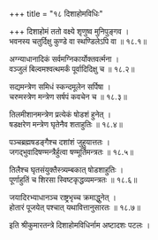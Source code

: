 +++
title = "१८ दिशाहोमविधिः"

+++
दिशाहोमं ततो वक्ष्ये श‍ृणुष्व मुनिपुङ्गव ।  
भवनस्य चतुर्दिक्षु कुण्डे वा स्थण्डिलेऽपि वा ॥ १८.१॥  

अग्न्याधानादिकं सर्वमग्निकार्योक्तवर्त्मना ।  
वञ्जुलं बिल्वमश्वत्थमर्कं पूर्वादिदिक्षु च ॥ १८.२॥  

सद्यमन्त्रेण समिधं स्कन्दमूलेन सर्पिषा ।  
चरुमस्त्रेण मन्त्रेण सर्षपं कवचेन च ॥ १८.३॥  

तिलमीशानमन्त्रेण प्रत्येकं षोडशं हुनेत् ।  
षडक्षरेण मन्त्रेण घृतेनैव शताहुतिः ॥ १८.४॥  

पञ्चब्रह्मषडङ्गैश्च दशांशं जुहुयात्ततः ।  
जगद्भुवादिषण्मन्त्रैर्हुत्वा षण्मूर्तिमन्त्रतः ॥ १८.५॥  

तिलैश्च घृतसंयुक्तैस्त्र्यम्बकात् षोडशाहुतिः ।  
पूर्णाहुतिं च शिरसा स्विष्टकृद्धव्यमन्त्रतः ॥ १८.६॥  

जयादिरभ्याधानञ्च राष्ट्रभृच्च क्रमाद्धुनेत् ।  
होतारं पूजयेत् पश्चात् यथावित्तानुसारतः ॥ १८.७॥  

इति श्रीकुमारतन्त्रे दिशाहोमविधिर्नाम अष्टादशः पटलः ।  